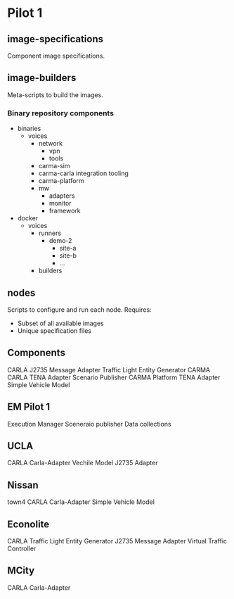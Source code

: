 # Pilot 1

## image-specifications

Component image specifications.

## image-builders

Meta-scripts to build the images.

### Binary repository components

- binaries
  - voices
    - network
      - vpn
      - tools
    - carma-sim
    - carma-carla integration tooling
    - carma-platform
    - mw
      - adapters
      - monitor
      - framework
- docker
  - voices
    - runners
      - demo-2
        - site-a
        - site-b
        - ...
    - builders

## nodes

Scripts to configure and run each node. Requires:
- Subset of all available images
- Unique specification files





## Components

CARLA
J2735 Message Adapter
Traffic Light Entity Generator
CARMA
CARLA TENA Adapter
Scenario Publisher
CARMA Platform TENA Adapter
Simple Vehicle Model

## EM Pilot 1

Execution Manager
Sceneraio publisher
Data collections

## UCLA

CARLA
Carla-Adapter
Vechile Model
J2735 Adapter

## Nissan
town4
CARLA
Carla-Adapter
Simple Vehicle Model

## Econolite

CARLA
Traffic Light Entity Generator
J2735 Message Adapter
Virtual Traffic Controller

## MCity

CARLA
Carla-Adapter
